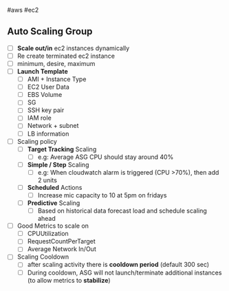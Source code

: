 #aws #ec2
## Auto Scaling Group
- [ ] **Scale out/in** ec2 instances dynamically
- [ ] Re create terminated ec2 instance
- [ ] minimum, desire, maximum
- [ ] **Launch Template**
	- [ ] AMI + Instance Type
	- [ ] EC2 User Data
	- [ ] EBS Volume
	- [ ] SG
	- [ ] SSH key pair
	- [ ] IAM role
	- [ ] Network + subnet
	- [ ] LB information
- [ ] Scaling policy
	- [ ] **Target Tracking** Scaling
		- [ ] e.g: Average ASG CPU should stay around 40%
	- [ ] **Simple / Step** Scaling
		- [ ] e.g: When cloudwatch alarm is triggered (CPU >70%), then add 2 units
	- [ ] **Scheduled** Actions
		- [ ] Increase mic capacity to 10 at 5pm on fridays
	- [ ] **Predictive** Scaling
		- [ ] Based on historical data forecast load and schedule scaling ahead
- [ ] Good Metrics to scale on 
	- [ ] CPUUtilization
	- [ ] RequestCountPerTarget
	- [ ] Average Network In/Out
- [ ] Scaling Cooldown
	- [ ] after scaling activity there is **cooldown period** (default 300 sec)
	- [ ] During cooldown, ASG will not launch/terminate additional instances (to allow metrics to **stabilize**)